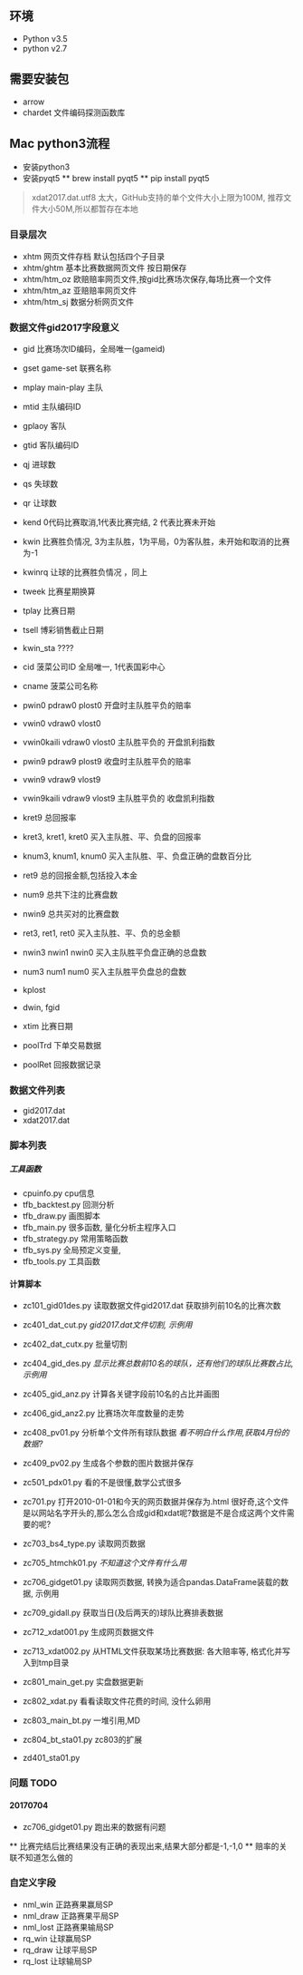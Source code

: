 ## 环境
* Python v3.5
* python v2.7
## 需要安装包
* arrow
* chardet 文件编码探测函数库

## Mac python3流程
* 安装python3
* 安装pyqt5
** brew install pyqt5
** pip install pyqt5


>xdat2017.dat.utf8 太大，GitHub支持的单个文件大小上限为100M,
>推荐文件大小50M,所以都暂存在本地

### 目录层次
* xhtm 网页文件存档 默认包括四个子目录
* xhtm/ghtm 基本比赛数据网页文件 按日期保存
* xhtm/htm_oz  欧赔赔率网页文件,按gid比赛场次保存,每场比赛一个文件
* xhtm/htm_az  亚赔赔率网页文件
* xhtm/htm_sj  数据分析网页文件

### 数据文件gid2017字段意义
* gid 比赛场次ID编码，全局唯一(gameid)
* gset  game-set 联赛名称
* mplay main-play 主队
* mtid 主队编码ID
* gplaoy 客队
* gtid  客队编码ID
* qj 进球数
* qs 失球数
* qr 让球数
* kend  0代码比赛取消,1代表比赛完结, 2 代表比赛未开始
* kwin  比赛胜负情况, 3为主队胜，1为平局，0为客队胜，未开始和取消的比赛为-1
* kwinrq 让球的比赛胜负情况 ，同上
* tweek  比赛星期换算
* tplay 比赛日期
* tsell 博彩销售截止日期

* kwin_sta  ????

* cid 菠菜公司ID  全局唯一, 1代表国彩中心
* cname 菠菜公司名称
* pwin0 pdraw0 plost0  开盘时主队胜平负的赔率
* vwin0 vdraw0 vlost0
* vwin0kaili vdraw0 vlost0  主队胜平负的 开盘凯利指数
* pwin9 pdraw9 plost9  收盘时主队胜平负的赔率
* vwin9 vdraw9 vlost9
* vwin9kaili vdraw9 vlost9  主队胜平负的 收盘凯利指数
* kret9 总回报率
* kret3, kret1, kret0 买入主队胜、平、负盘的回报率
* knum3, knum1, knum0 买入主队胜、平、负盘正确的盘数百分比
* ret9 总的回报金额,包括投入本金
* num9 总共下注的比赛盘数
* nwin9 总共买对的比赛盘数
* ret3, ret1, ret0 买入主队胜、平、负的总金额
* nwin3 nwin1 nwin0 买入主队胜平负盘正确的总盘数
* num3 num1 num0 买入主队胜平负盘总的盘数
* kplost
* dwin, fgid
* xtim 比赛日期


* poolTrd       下单交易数据
* poolRet       回报数据记录




### 数据文件列表
* gid2017.dat
* xdat2017.dat


### 脚本列表
##### 工具函数
* cpuinfo.py            cpu信息
* tfb_backtest.py       回测分析
* tfb_draw.py           画图脚本
* tfb_main.py           很多函数, 量化分析主程序入口
* tfb_strategy.py       常用策略函数
* tfb_sys.py            全局预定义变量,
* tfb_tools.py          工具函数

#### 计算脚本
* zc101_gid01des.py     读取数据文件gid2017.dat  获取排列前10名的比赛次数
* zc401_dat_cut.py      *gid2017.dat文件切割, 示例用*
* zc402_dat_cutx.py     批量切割
* zc404_gid_des.py      *显示比赛总数前10名的球队，还有他们的球队比赛数占比, 示例用*
* zc405_gid_anz.py      计算各关键字段前10名的占比并画图
* zc406_gid_anz2.py     比赛场次年度数量的走势
* zc408_pv01.py         分析单个文件所有球队数据 *看不明白什么作用,获取4月份的数据?*
* zc409_pv02.py         生成各个参数的图片数据并保存
* zc501_pdx01.py        看的不是很懂,数学公式很多

* zc701.py              打开2010-01-01和今天的网页数据并保存为.html 很好奇,这个文件是以网站名字开头的,那么怎么合成gid和xdat呢?数据是不是合成这两个文件需要的呢?
* zc703_bs4_type.py     读取网页数据
* zc705_htmchk01.py     *不知道这个文件有什么用*
* zc706_gidget01.py     读取网页数据, 转换为适合pandas.DataFrame装载的数据, 示例用
* zc709_gidall.py       获取当日(及后两天的)球队比赛排表数据
* zc712_xdat001.py      生成网页数据文件
* zc713_xdat002.py      从HTML文件获取某场比赛数据: 各大赔率等, 格式化并写入到tmp目录
* zc801_main_get.py     实盘数据更新
* zc802_xdat.py         看看读取文件花费的时间, 没什么卵用
* zc803_main_bt.py      一堆引用,MD
* zc804_bt_sta01.py     zc803的扩展
* zd401_sta01.py

### 问题  TODO
#### 20170704
* zc706_gidget01.py 跑出来的数据有问题


** 比赛完结后比赛结果没有正确的表现出来,结果大部分都是-1,-1,0
** 赔率的关联不知道怎么做的

### 自定义字段
* nml_win 正路赛果赢局SP
* nml_draw 正路赛果平局SP
* nml_lost 正路赛果输局SP
* rq_win    让球赢局SP
* rq_draw   让球平局SP
* rq_lost   让球输局SP
